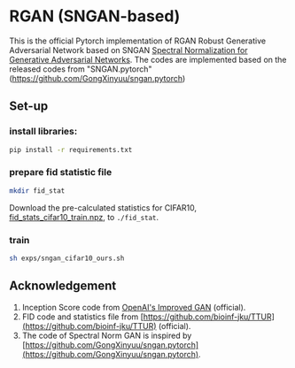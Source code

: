 # RGAN (SNGAN-based)
This is the official Pytorch implementation of RGAN Robust Generative Adversarial Network based on SNGAN [Spectral Normalization for Generative Adversarial Networks](https://openreview.net/pdf?id=B1QRgziT-). 
The codes are implemented based on the released codes from "SNGAN.pytorch"(https://github.com/GongXinyuu/sngan.pytorch)

## Set-up

### install libraries:
```bash
pip install -r requirements.txt
```

### prepare fid statistic file
 ```bash
mkdir fid_stat
```
Download the pre-calculated statistics for CIFAR10, 
[fid_stats_cifar10_train.npz](http://bioinf.jku.at/research/ttur/ttur_stats/fid_stats_cifar10_train.npz), to `./fid_stat`.

### train
```bash
sh exps/sngan_cifar10_ours.sh
```

## Acknowledgement

1. Inception Score code from [OpenAI's Improved GAN](https://github.com/openai/improved-gan/tree/master/inception_score) (official).
2. FID code and statistics file from [https://github.com/bioinf-jku/TTUR](https://github.com/bioinf-jku/TTUR) (official).
3. The code of Spectral Norm GAN is inspired by [https://github.com/GongXinyuu/sngan.pytorch](https://github.com/GongXinyuu/sngan.pytorch).
